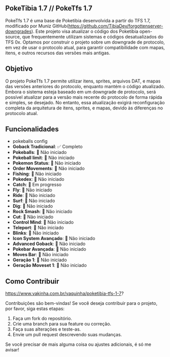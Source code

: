 ## PokeTibia 1.7 // PokeTfs 1.7
PokeTfs 1.7 é uma base de Poketibia desenvolvida a partir do TFS 1.7, modificado por Muniz GitHub(https://github.com/TibiaDev/forgottenserver-downgrades). Este projeto visa atualizar o código dos Poketibia open-source, que frequentemente utilizam sistemas e códigos desatualizados do TFS 0x. Optamos por construir o projeto sobre um downgrade de protocolo, em vez de usar o protocolo atual, para garantir compatibilidade com mapas, itens, e outros recursos das versões mais antigas.

## Objetivo
O projeto PokeTfs 1.7 permite utilizar itens, sprites, arquivos DAT, e mapas das versões anteriores do protocolo, enquanto mantém o código atualizado. Embora o sistema esteja baseado em um downgrade de protocolo, será possível atualizar para a versão mais recente do protocolo de forma rápida e simples, se desejado. No entanto, essa atualização exigirá reconfiguração completa da arquitetura de itens, sprites, e mapas, devido às diferenças no protocolo atual.

## Funcionalidades
- pokeballs config
- **Goback Tradicional**: ✅ Completo
- **Pokeballs**: 🔲 Não iniciado
- **Pokeball limit**: 🔲 Não iniciado
- **Pokemon Status**: 🔲 Não iniciado
- **Order Movements**: 🔲 Não iniciado
- **Fishing**: 🔲 Não iniciado
- **Pokedex**: 🔲 Não iniciado
- **Catch**: 🔄 Em progresso
- **Fly**: 🔲 Não iniciado
- **Ride**: 🔲 Não iniciado
- **Surf**: 🔲 Não iniciado
- **Dig**: 🔲 Não iniciado
- **Rock Smash**: 🔲 Não iniciado
- **Cut**: 🔲 Não iniciado
- **Control Mind**: 🔲 Não iniciado
- **Teleport**: 🔲 Não iniciado
- **Blinks**: 🔲 Não iniciado
- **Icon System Avançado**: 🔲 Não iniciado
- **Advanced Goback**: 🔲 Não iniciado
- **Pokebar Avançada**: 🔲 Não iniciado
- **Moves Bar**: 🔲 Não iniciado
- **Geração 1**: 🔲 Não iniciado
- **Geração Moveset 1**: 🔲 Não iniciado

## Como Contribuir
https://www.vakinha.com.br/vaquinha/poketibia-tfs-1-7?

Contribuições são bem-vindas! Se você deseja contribuir para o projeto, por favor, siga estas etapas:

1. Faça um fork do repositório.
2. Crie uma branch para sua feature ou correção.
3. Faça suas alterações e teste-as.
4. Envie um pull request descrevendo suas mudanças.

Se você precisar de mais alguma coisa ou ajustes adicionais, é só me avisar!
